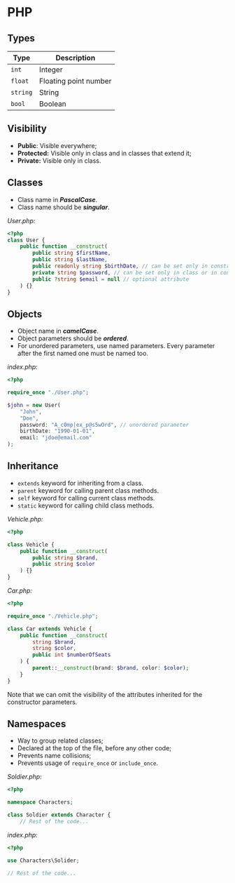 # PHP

## Types

| Type     | Description           |
|----------|-----------------------|
| `int`    | Integer               |
| `float`  | Floating point number |
| `string` | String                |
| `bool`   | Boolean               |

## Visibility

- **Public**: Visible everywhere;
- **Protected:** Visible only in class and in classes that extend it;
- **Private:** Visible only in class.

## Classes

- Class name in ***PascalCase***.
- Class name should be ***singular***.

*User.php:*

```php
<?php
class User {
    public function __construct(
        public string $firstName,
        public string $lastName,
        public readonly string $birthDate, // can be set only in constructor
        private string $password, // can be set only in class or in constructor
        public ?string $email = null // optional attribute
    ) {}
}
 ```

## Objects

- Object name in ***camelCase***.
- Object parameters should be ***ordered***.
- For unordered parameters, use named parameters. Every parameter after the
first named one must be named too.

*index.php:*

```php
<?php

require_once "./User.php";

$john = new User(
    "John",
    "Doe",
    password: "A_c0mp|ex_p@s5wOrd", // unordered parameter
    birthDate: "1990-01-01",
    email: "jdoe@email.com"
);
```

## Inheritance

- `extends` keyword for inheriting from a class.
- `parent` keyword for calling parent class methods.
- `self` keyword for calling current class methods.
- `static` keyword for calling child class methods.

*Vehicle.php:*

```php
<?php

class Vehicle {
    public function __construct(
        public string $brand,
        public string $color
    ) {}
}
```

*Car.php:*

```php
<?php

require_once "./Vehicle.php";

class Car extends Vehicle {
    public function __construct(
        string $brand,
        string $color,
        public int $numberOfSeats
    ) {
        parent::__construct(brand: $brand, color: $color);
    }
}
```

Note that we can omit the visibility of the attributes inherited for the
constructor parameters.

## Namespaces

- Way to group related classes;
- Declared at the top of the file, before any other code;
- Prevents name collisions;
- Prevents usage of `require_once` or `include_once`.

*Soldier.php:*

```php
<?php

namespace Characters;

class Soldier extends Character {
    // Rest of the code...
```

*index.php:*

```php
<?php

use Characters\Solider;

// Rest of the code...
```
